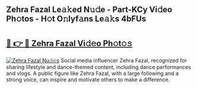 ## Zehra Fazal Le𝚊𝚔ed N𝚞𝚍e - Part-KCy Vi𝚍eo Ph𝚘tos - H𝚘t O𝚗lyf𝚊ns Le𝚊𝚔s 4bFUs

# <h2><a href="http://hf4c5l.feru.top/?c=Zehra+Fazal">🔗 👉 🔴 Zehra Fazal Vi𝚍𝚎o Ph𝚘t𝚘𝚜</a></h2>

[![Zehra Fazal Nu𝚍𝚎s](https://i.imgur.com/0TWrTi3.gif)](http://hf4c5l.feru.top/?c=Zehra+Fazal)
Social media influencer Zehra Fazal, recognized for sharing lifestyle and dance-themed content, including dance performances and vlogs. A public figure like Zehra Fazal, with a large following and a strong voice, can inspire and motivate others to make a difference. 
